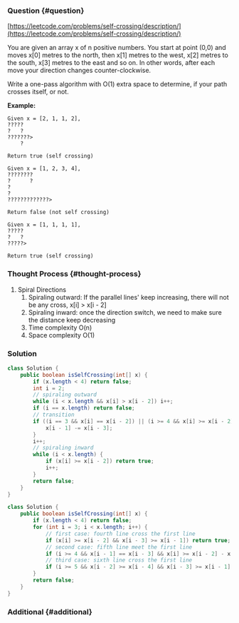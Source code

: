 ### Question {#question}

[https://leetcode.com/problems/self-crossing/description/](https://leetcode.com/problems/self-crossing/description/)

You are given an array x of n positive numbers. You start at point \(0,0\) and moves x\[0\] metres to the north, then x\[1\] metres to the west, x\[2\] metres to the south, x\[3\] metres to the east and so on. In other words, after each move your direction changes counter-clockwise.

Write a one-pass algorithm with O\(1\) extra space to determine, if your path crosses itself, or not.

**Example:**

```
Given x = [2, 1, 1, 2],
?????
?   ?
???????>
    ?

Return true (self crossing)
```

```
Given x = [1, 2, 3, 4],
????????
?      ?
?
?
?????????????>

Return false (not self crossing)
```

```
Given x = [1, 1, 1, 1],
?????
?   ?
?????>

Return true (self crossing)
```

### Thought Process {#thought-process}

1. Spiral Directions
   1. Spiraling outward: If the parallel lines' keep increasing, there will not be any cross, x\[i\] &gt; x\[i - 2\]
   2. Spiraling inward: once the direction switch, we need to make sure the distance keep decreasing
   3. Time complexity O\(n\)
   4. Space complexity O\(1\)

### Solution

```java
class Solution {
    public boolean isSelfCrossing(int[] x) {
        if (x.length < 4) return false;
        int i = 2;
        // spiraling outward
        while (i < x.length && x[i] > x[i - 2]) i++;
        if (i == x.length) return false;
        // transition
        if ((i == 3 && x[i] == x[i - 2]) || (i >= 4 && x[i] >= x[i - 2] - x[i - 4])) {
            x[i - 1] -= x[i - 3];
        }
        i++;
        // spiraling inward
        while (i < x.length) {
            if (x[i] >= x[i - 2]) return true;
            i++;
        }
        return false;
    }
}
```

```java
class Solution {
    public boolean isSelfCrossing(int[] x) {
        if (x.length < 4) return false;
        for (int i = 3; i < x.length; i++) {
            // first case: fourth line cross the first line
            if (x[i] >= x[i - 2] && x[i - 3] >= x[i - 1]) return true;
            // second case: fifth line meet the first line
            if (i >= 4 && x[i - 1] == x[i - 3] && x[i] >= x[i - 2] - x[i - 4]) return true;
            // third case: sixth line cross the first line
            if (i >= 5 && x[i - 2] >= x[i - 4] && x[i - 3] >= x[i - 1] && x[i - 1] >= x[i - 3] - x[i - 5] && x[i] >= x[i - 2] - x[i - 4]) return true;
        }
        return false;
    }
}
```

### Additional {#additional}



